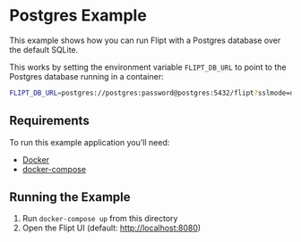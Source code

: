 # Postgres Example

This example shows how you can run Flipt with a Postgres database over the default SQLite.

This works by setting the environment variable `FLIPT_DB_URL` to point to the Postgres database running in a container:

```bash
FLIPT_DB_URL=postgres://postgres:password@postgres:5432/flipt?sslmode=disable
```

## Requirements

To run this example application you'll need:

* [Docker](https://docs.docker.com/install/)
* [docker-compose](https://docs.docker.com/compose/install/)

## Running the Example

1. Run `docker-compose up` from this directory
1. Open the Flipt UI (default: [http://localhost:8080](http://localhost:8080))
